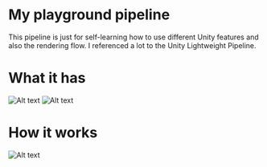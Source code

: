 # My playground pipeline

This pipeline is just for self-learning how to use different Unity features and also the rendering flow. I referenced a lot to the Unity Lightweight Pipeline.

# What it has

![Alt text](https://dexint.files.wordpress.com/2018/05/may-14-2018-gif.gif)
![Alt text](https://dexint.files.wordpress.com/2018/05/screen-shot-2018-05-12-at-18-52-43.png)

# How it works

![Alt text](https://dexint.files.wordpress.com/2018/05/srpflow.jpg)

